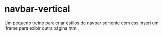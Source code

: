 # navbar-vertical
Um pequeno treino para criar estilos de navbar somente com css
inseri um iframe para exibir outra página html.
